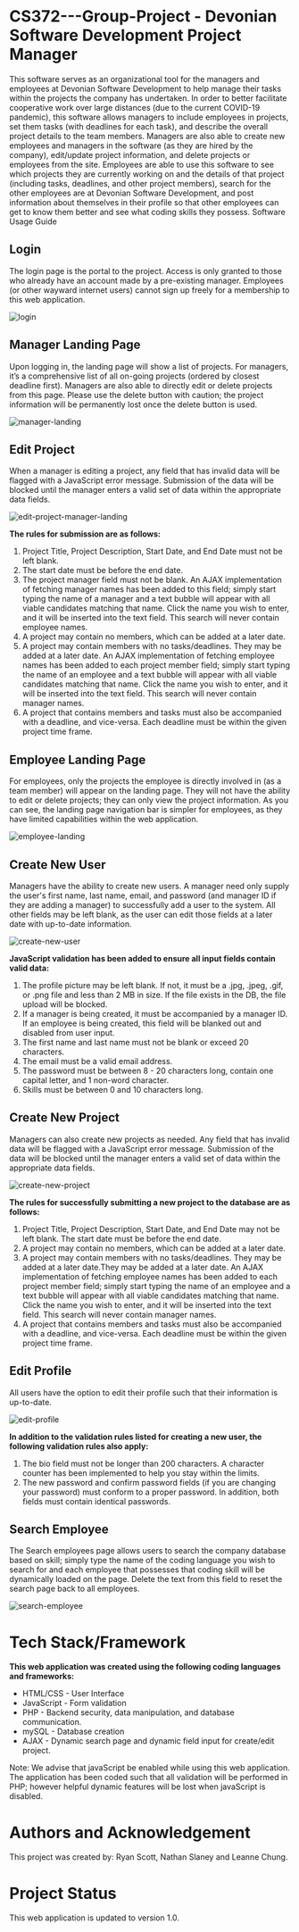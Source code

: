 # CS372---Group-Project - Devonian Software Development Project Manager
This software serves as an organizational tool for the managers and employees at Devonian Software Development to help manage their tasks within the projects the company has undertaken. In order to better facilitate cooperative work over large distances (due to the current COVID-19 pandemic), this software allows managers to include employees in projects, set them tasks (with deadlines for each task), and describe the overall project details to the team members. Managers are also able to create new employees and managers in the software (as they are hired by the company), edit/update project information, and delete projects or employees from the site.  Employees are able to use this software to see which projects they are currently working on and the details of that project (including tasks, deadlines, and other project members), search for the other employees are at Devonian Software Development, and post information about themselves in their profile so that other employees can get to know them better and see what coding skills they possess.
Software Usage Guide

## Login
The login page is the portal to the project. Access is only granted to those who already have an account made by a pre-existing manager. Employees (or other wayward internet users) cannot sign up freely for a membership to this web application.

![login](https://user-images.githubusercontent.com/53383372/100956509-3286a100-34de-11eb-8196-ad7f9433d666.png)


## Manager Landing Page
Upon logging in, the landing page will show a list of projects. For managers, it’s a comprehensive list of all on-going projects (ordered by closest deadline first). Managers are also able to directly edit or delete projects from this page. Please use the delete button with caution; the project information will be permanently lost once the delete button is used. 

![manager-landing](https://user-images.githubusercontent.com/53383372/100956549-48946180-34de-11eb-8c7a-8134bf370c14.png)


## Edit Project
When a manager is editing a project, any field that has invalid data will be flagged with a JavaScript error message. Submission of the data will be blocked until the manager enters a valid set of data within the appropriate data fields.

![edit-project-manager-landing](https://user-images.githubusercontent.com/53383372/100956551-492cf800-34de-11eb-8b1a-4f1e2f9702b8.png)

**The rules for submission are as follows:**
1. Project Title, Project Description, Start Date, and End Date must not be left blank. 
2. The start date must be before the end date.
3. The project manager field must not be blank. An AJAX implementation of fetching manager names has been added to this field; simply start typing the name of a manager and a text bubble will appear with all viable candidates matching that name. Click the name you wish to enter, and it will be inserted into the text field. This search will never contain employee names.
4. A project may contain no members, which can be added at a later date.
5. A project may contain members with no tasks/deadlines. They may be added at a later date. An AJAX implementation of fetching employee names has been added to each project member field; simply start typing the name of an employee and a text bubble will appear with all viable candidates matching that name. Click the name you wish to enter, and it will be inserted into the text field. This search will never contain manager names.
6. A project that contains members and tasks must also be accompanied with a deadline, and vice-versa. Each deadline must be within the given project time frame.


## Employee Landing Page
For employees, only the projects the employee is directly involved in (as a team member) will appear on the landing page. They will not have the ability to edit or delete projects; they can only view the project information. As you can see, the landing page navigation bar is simpler for employees, as they have limited capabilities within the web application.

![employee-landing](https://user-images.githubusercontent.com/53383372/100956538-429e8080-34de-11eb-8a5f-2ea29c0a121a.png)


## Create New User
Managers have the ability to create new users. A manager need only supply the user's first name, last name, email, and password (and manager ID if they are adding a manager) to successfully add a user to the system. All other fields may be left blank, as the user can edit those fields at a later date with up-to-date information. 

![create-new-user](https://user-images.githubusercontent.com/53383372/100956521-39adaf00-34de-11eb-8208-a8f207146400.png)

**JavaScript validation has been added to ensure all input fields contain valid data:**
1. The profile picture may be left blank. If not, it must be a .jpg, .jpeg, .gif, or .png file and less than 2 MB in size. If the file exists in the DB, the file  upload will be blocked.
2. If a manager is being created, it must be accompanied by a manager ID. If an employee is being created, this field will be blanked out and disabled from user input.
3. The first name and last name must not be blank or exceed 20 characters.
4. The email must be a valid email address.
5. The password must be between 8 - 20 characters long, contain one capital letter, and 1 non-word character.
6. Skills must be between 0 and 10 characters long.


## Create New Project
Managers can also create new projects as needed. Any field that has invalid data will be flagged with a JavaScript error message. Submission of the data will be blocked until the manager enters a valid set of data within the appropriate data fields. 

![create-new-project](https://user-images.githubusercontent.com/53383372/100956526-3ca89f80-34de-11eb-9095-0a98758b5f30.png)

**The rules for successfully submitting a new project to the database are as follows:**
1. Project Title, Project Description, Start Date, and End Date may not be left blank. 
The start date must be before the end date.
2. A project may contain no members, which can be added at a later date.
3. A project may contain members with no tasks/deadlines. They may be added at a later date.They may be added at a later date. An AJAX implementation of fetching employee names has been added to each project member field; simply start typing the name of an employee and a text bubble will appear with all viable candidates matching that name. Click the name you wish to enter, and it will be inserted into the text field. This search will never contain manager names.
5. A project that contains members and tasks must also be accompanied with a deadline, and vice-versa. Each deadline must be within the given project time frame.


## Edit Profile
All users have the option to edit their profile such that their information is up-to-date. 

![edit-profile](https://user-images.githubusercontent.com/53383372/100956541-45997100-34de-11eb-85ca-ae6a3fff4cf7.png)

**In addition to the validation rules listed for creating a new user, the following validation rules also apply:**
1. The bio field must not be longer than 200 characters. A character counter has been implemented to help you stay within the limits.
2. The new password and confirm password fields (if you are changing your password) must conform to a proper password. In addition, both fields must contain identical passwords.


## Search Employee
The Search employees page allows users to search the company database based on skill; simply type the name of the coding language you wish to search for and each employee that possesses that coding skill will be dynamically loaded on the page. Delete the text from this field to reset the search page back to all employees.

![search-employee](https://user-images.githubusercontent.com/53383372/100956534-403c2680-34de-11eb-815b-9158a6be7eba.png)

# Tech Stack/Framework
**This web application was created using the following coding languages and frameworks:**

* HTML/CSS - User Interface 
* JavaScript - Form validation
* PHP - Backend security, data manipulation, and database communication.
* mySQL - Database creation
* AJAX - Dynamic search page and dynamic field input for create/edit project.

Note: We advise that javaScript be enabled while using this web application. The application has been coded such that all validation will be performed in PHP; however helpful dynamic features will be lost when javaScript is disabled.

# Authors and Acknowledgement
This project was created by: Ryan Scott, Nathan Slaney and Leanne Chung.

# Project Status
This web application is updated to version 1.0.
